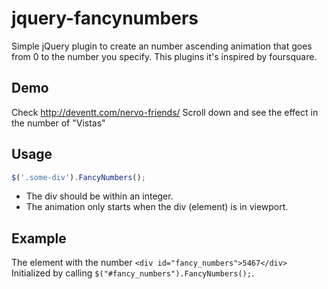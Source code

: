 jquery-fancynumbers
======================

Simple jQuery plugin to create an number ascending animation that goes from 0 to the number you specify.
This plugins it's inspired by foursquare.

Demo
------------------
Check http://deventt.com/nervo-friends/
Scroll down and see the effect in the number of "Vistas"


Usage
------------------
```javascript
$('.some-div').FancyNumbers();
```

- The div should be within an integer.
- The animation only starts when the div (element) is in viewport.


Example
------------------

The element with the number ```<div id="fancy_numbers">5467</div>``` Initialized by calling ```$("#fancy_numbers").FancyNumbers();```.




